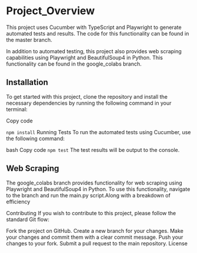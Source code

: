 
# Project_Overview

This project uses Cucumber with TypeScript and Playwright to generate automated tests and results. The code for this functionality can be found in the master branch.

In addition to automated testing, this project also provides web scraping capabilities using Playwright and BeautifulSoup4 in Python. This functionality can be found in the google_colabs branch.

## Installation
To get started with this project, clone the repository and install the necessary dependencies by running the following command in your terminal:

Copy code

```npm install```
Running Tests
To run the automated tests using Cucumber, use the following command:

bash
Copy code
```npm test```
The test results will be output to the console.

## Web Scraping
The google_colabs branch provides functionality for web scraping using Playwright and BeautifulSoup4 in Python. To use this functionality, navigate to the branch and run the main.py script.Along with a breakdown of efficiency 

Contributing
If you wish to contribute to this project, please follow the standard Git flow:

Fork the project on GitHub.
Create a new branch for your changes.
Make your changes and commit them with a clear commit message.
Push your changes to your fork.
Submit a pull request to the main repository.
License

